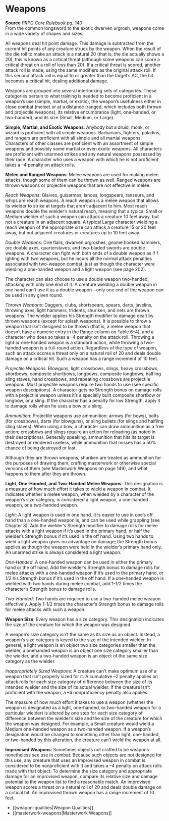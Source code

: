 # Weapons

**Source** [_PRPG Core Rulebook pg. 140_](http://paizo.com/pathfinderRPG/v5748btpy88yj)  
From the common longsword to the exotic dwarven urgrosh, weapons come in a wide variety of shapes and sizes.  
  
All weapons deal hit point damage. This damage is subtracted from the current hit points of any creature struck by the weapon. When the result of the die roll to make an attack is a natural 20 (that is, the die actually shows a 20), this is known as a critical threat (although some weapons can score a critical threat on a roll of less than 20). If a critical threat is scored, another attack roll is made, using the same modifiers as the original attack roll. If this second attack roll is equal to or greater than the target’s AC, the hit becomes a critical hit, dealing additional damage.  
  
Weapons are grouped into several interlocking sets of categories. These categories pertain to what training is needed to become proficient in a weapon’s use (simple, martial, or exotic), the weapon’s usefulness either in close combat (melee) or at a distance (ranged, which includes both thrown and projectile weapons), its relative encumbrance (light, one-handed, or two-handed), and its size (Small, Medium, or Large).  
  
**Simple, Martial, and Exotic Weapons**: Anybody but a druid, monk, or wizard is proficient with all simple weapons. Barbarians, fighters, paladins, and rangers are proficient with all simple and all martial weapons. Characters of other classes are proficient with an assortment of simple weapons and possibly some martial or even exotic weapons. All characters are proficient with unarmed strikes and any natural weapons possessed by their race. A character who uses a weapon with which he is not proficient takes a –4 penalty on attack rolls.  
  
**Melee and Ranged Weapons**: Melee weapons are used for making melee attacks, though some of them can be thrown as well. Ranged weapons are thrown weapons or projectile weapons that are not effective in melee.  
  
_Reach Weapons_: Glaives, guisarmes, lances, longspears, ranseurs, and whips are reach weapons. A reach weapon is a melee weapon that allows its wielder to strike at targets that aren’t adjacent to him. Most reach weapons double the wielder’s natural reach, meaning that a typical Small or Medium wielder of such a weapon can attack a creature 10 feet away, but not a creature in an adjacent square. A typical Large character wielding a reach weapon of the appropriate size can attack a creature 15 or 20 feet away, but not adjacent creatures or creatures up to 10 feet away.  
  
_Double Weapons_: Dire flails, dwarven urgroshes, gnome hooked hammers, orc double axes, quarterstaves, and two-bladed swords are double weapons. A character can fight with both ends of a double weapon as if f ighting with two weapons, but he incurs all the normal attack penalties associated with two-weapon combat, just as though the character were wielding a one-handed weapon and a light weapon (see page 202).  
  
The character can also choose to use a double weapon two-handed, attacking with only one end of it. A creature wielding a double weapon in one hand can’t use it as a double weapon—only one end of the weapon can be used in any given round.  
  
_Thrown Weapons_: Daggers, clubs, shortspears, spears, darts, javelins, throwing axes, light hammers, tridents, shuriken, and nets are thrown weapons. The wielder applies his Strength modifier to damage dealt by thrown weapons (except for splash weapons). It is possible to throw a weapon that isn’t designed to be thrown (that is, a melee weapon that doesn’t have a numeric entry in the Range column on Table 6–4), and a character who does so takes a –4 penalty on the attack roll. Throwing a light or one-handed weapon is a standard action, while throwing a two-handed weapon is a full-round action. Regardless of the type of weapon, such an attack scores a threat only on a natural roll of 20 and deals double damage on a critical hit. Such a weapon has a range increment of 10 feet.  
  
_Projectile Weapons_: Blowguns, light crossbows, slings, heavy crossbows, shortbows, composite shortbows, longbows, composite longbows, halfling sling staves, hand crossbows, and repeating crossbows are projectile weapons. Most projectile weapons require two hands to use (see specific weapon descriptions). A character gets no Strength bonus on damage rolls with a projectile weapon unless it’s a specially built composite shortbow or longbow, or a sling. If the character has a penalty for low Strength, apply it to damage rolls when he uses a bow or a sling.  
  
_Ammunition_: Projectile weapons use ammunition: arrows (for bows), bolts (for crossbows), darts (for blowguns), or sling bullets (for slings and halfling sling staves). When using a bow, a character can draw ammunition as a free action; crossbows and slings require an action for reloading (as noted in their descriptions). Generally speaking, ammunition that hits its target is destroyed or rendered useless, while ammunition that misses has a 50% chance of being destroyed or lost.  
  
Although they are thrown weapons, shuriken are treated as ammunition for the purposes of drawing them, crafting masterwork or otherwise special versions of them (see Masterwork Weapons on page 149), and what happens to them after they are thrown.  
  
**Light, One-Handed, and Two-Handed Melee Weapons**: This designation is a measure of how much effort it takes to wield a weapon in combat. It indicates whether a melee weapon, when wielded by a character of the weapon’s size category, is considered a light weapon, a one-handed weapon, or a two-handed weapon.  
  
_Light_: A light weapon is used in one hand. It is easier to use in one’s off hand than a one-handed weapon is, and can be used while grappling (see Chapter 8). Add the wielder’s Strength modifier to damage rolls for melee attacks with a light weapon if it’s used in the primary hand, or half the wielder’s Strength bonus if it’s used in the off hand. Using two hands to wield a light weapon gives no advantage on damage; the Strength bonus applies as though the weapon were held in the wielder’s primary hand only. An unarmed strike is always considered a light weapon.  
  
_One-Handed_: A one-handed weapon can be used in either the primary hand or the off hand. Add the wielder’s Strength bonus to damage rolls for melee attacks with a one-handed weapon if it’s used in the primary hand, or 1/2 his Strength bonus if it’s used in the off hand. If a one-handed weapon is wielded with two hands during melee combat, add 1-1/2 times the character’s Strength bonus to damage rolls.  
  
_Two-Handed_: Two hands are required to use a two-handed melee weapon effectively. Apply 1-1/2 times the character’s Strength bonus to damage rolls for melee attacks with such a weapon.  
  
**Weapon Size**: Every weapon has a size category. This designation indicates the size of the creature for which the weapon was designed.  
  
A weapon’s size category isn’t the same as its size as an object. Instead, a weapon’s size category is keyed to the size of the intended wielder. In general, a light weapon is an object two size categories smaller than the wielder, a onehanded weapon is an object one size category smaller than the wielder, and a two-handed weapon is an object of the same size category as the wielder.  
  
_Inappropriately Sized Weapons_: A creature can’t make optimum use of a weapon that isn’t properly sized for it. A cumulative –2 penalty applies on attack rolls for each size category of difference between the size of its intended wielder and the size of its actual wielder. If the creature isn’t proficient with the weapon, a –4 nonproficiency penalty also applies.  
  
The measure of how much effort it takes to use a weapon (whether the weapon is designated as a light, one-handed, or two-handed weapon for a particular wielder) is altered by one step for each size category of difference between the wielder’s size and the size of the creature for which the weapon was designed. For example, a Small creature would wield a Medium one-handed weapon as a two-handed weapon. If a weapon’s designation would be changed to something other than light, one-handed, or two-handed by this alteration, the creature can’t wield the weapon at all.  
  
**Improvised Weapons**: Sometimes objects not crafted to be weapons nonetheless see use in combat. Because such objects are not designed for this use, any creature that uses an improvised weapon in combat is considered to be nonproficient with it and takes a –4 penalty on attack rolls made with that object. To determine the size category and appropriate damage for an improvised weapon, compare its relative size and damage potential to the weapon list to find a reasonable match. An improvised weapon scores a threat on a natural roll of 20 and deals double damage on a critical hit. An improvised thrown weapon has a range increment of 10 feet.

- [[weapon-qualities|Weapon Qualities]]
- [[masterwork-weapons|Masterwork Weapons]]

